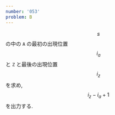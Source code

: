 ```yaml
---
number: '053'
problem: B
---
```

$$ s $$ の中の `A` の最初の出現位置 $$ i_a $$ と `Z` と最後の出現位置 $$ i_z $$ を求め, $$ i_z - i_a + 1 $$ を出力する.

